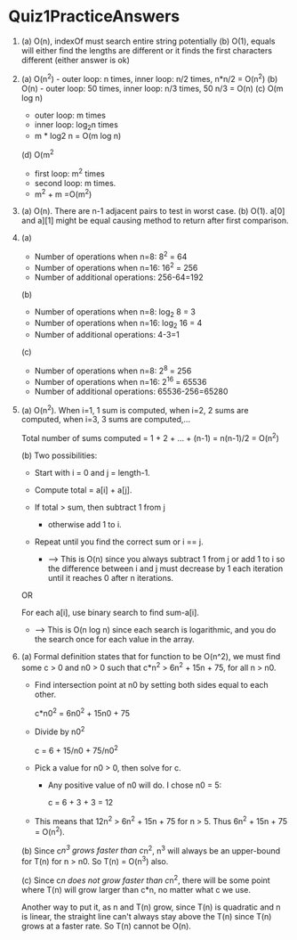 # Quiz1PracticeAnswers

1. (a) O(n), indexOf must search entire string potentially
   (b) O(1), equals will either find the lengths are different or
    it finds the first characters different (either answer is ok)

2. (a) O(n<sup>2</sup>) - outer loop: n times, inner loop: n/2 times, n*n/2 = O(n<sup>2</sup>)
   (b) O(n) - outer loop: 50 times, inner loop: n/3 times, 50 n/3 = O(n)
   (c) O(m log n)
      * outer loop: m times
      * inner loop: log<sub>2</sub>n times
      * m * log2 n = O(m log n)


   (d) O(m<sup>2</sup> 
      * first loop: m<sup>2</sup> times
      * second loop: m times.  
      * m<sup>2</sup> + m =O(m<sup>2</sup>)

3. (a) O(n). There are n-1 adjacent pairs to test in worst case.
   (b) O(1). a[0] and a][1] might be equal causing method to return
   after first comparison.

4. (a) 
      * Number of operations when n=8: 8<sup>2</sup> = 64
      * Number of operations when n=16: 16<sup>2</sup> = 256
      * Number of additional operations: 256-64=192

   (b) 
      * Number of operations when n=8: log<sub>2</sub> 8 = 3
      * Number of operations when n=16: log<sub>2</sub> 16 = 4
      * Number of additional operations: 4-3=1

   (c) 
      * Number of operations when n=8: 2<sup>8</sup> = 256
      * Number of operations when n=16: 2<sup>16</sup> = 65536
      * Number of additional operations: 65536-256=65280


5. (a) O(n<sup>2</sup>). When i=1, 1 sum is computed, when i=2, 2 sums are
   computed, when i=3, 3 sums are computed,...

   Total number of sums computed = 1 + 2 + ... + (n-1) = n(n-1)/2 = O(n<sup>2</sup>)

   (b) Two possibilities:

   * Start with i = 0 and j = length-1.
   * Compute total = a[i] + a[j].
   * If total > sum, then subtract 1 from j
      * otherwise add 1 to i.
   * Repeat until you find the correct sum or i == j.
   
      * --> This is O(n) since you always subtract 1 from j or add 1 to i
   so the difference between i and j must decrease by 1 each iteration
   until it reaches 0 after n iterations.

   OR

   For each a[i], use binary search to find sum-a[i].
   * --> This is O(n log n) since each search is logarithmic, and you
   do the search once for each value in the array.

6. (a) 
   Formal definition states that for function to be O(n^2), we must
   find some c > 0 and n0 > 0 such that c*n<sup>2</sup> > 6n<sup>2</sup> + 15n + 75, for all n > n0.

   * Find intersection point at n0 by setting both sides equal to each other.
   
      c*n0<sup>2</sup> = 6n0<sup>2</sup> + 15n0 + 75
   
   * Divide by n0<sup>2</sup>

      c = 6 + 15/n0 + 75/n0<sup>2</sup>
   * Pick a value for n0 > 0, then solve for c.
      * Any positive value of n0 will do. I chose n0 = 5:

         c = 6 + 3 + 3 = 12

   * This means that 12n<sup>2</sup> > 6n<sup>2</sup> + 15n + 75 for n > 5.
   Thus 6n<sup>2</sup> + 15n + 75 = O(n<sup>2</sup>).

   (b) 
   Since c*n<sup>3</sup> grows faster than c*n<sup>2</sup>, n<sup>3</sup> will always be an upper-bound
   for T(n) for n > n0.  So T(n) = O(n<sup>3</sup>) also.

   (c) 
   Since c*n does not grow faster than c*n<sup>2</sup>, there will be some point where T(n) will grow larger than c*n, no matter what c we use.

   Another way to put it, as n and T(n) grow, since T(n) is quadratic and n is linear, the straight line can't always stay above the T(n) since T(n)
   grows at a faster rate.  So T(n) cannot be O(n).
   
